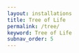 ```yaml
---
layout: installations
title: Tree of Life
permalink: /tree/
keyword: Tree of Life
subnav_order: 5
---
```

